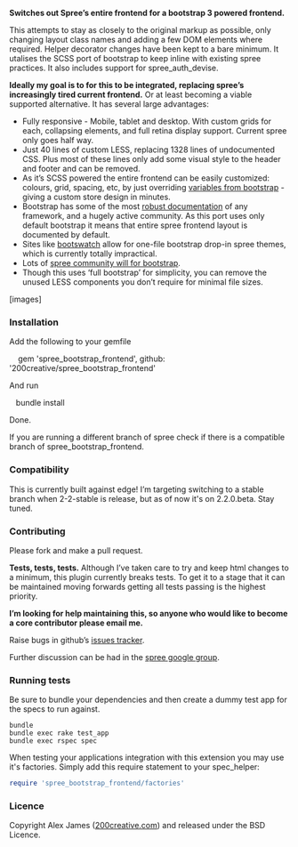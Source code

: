 **Switches out Spree’s entire frontend for a bootstrap 3 powered frontend.**

This attempts to stay as closely to the original markup as possible, only changing layout class names and adding a few DOM elements where required. Helper decorator changes have been kept to a bare minimum. It utalises the SCSS port of bootstrap to keep inline with existing spree practices. It also includes support for spree_auth_devise.

**Ideally my goal is to for this to be integrated, replacing spree’s increasingly tired current frontend.** Or at least becoming a viable supported alternative. It has several large advantages:

- Fully responsive - Mobile, tablet and desktop. With custom grids for each, collapsing elements, and full retina display support. Current spree only goes half way. 
- Just 40 lines of custom LESS, replacing 1328 lines of undocumented CSS. Plus most of these lines only add some visual style to the header and footer and can be removed. 
- As it’s SCSS powered the entire frontend can be easily customized: colours, grid, spacing, etc, by just overriding [variables from bootstrap]() - giving a custom store design in minutes. 
- Bootstrap has some of the most [robust documentation](http://getbootstrap.com/css) of any framework, and a hugely active community. As this port uses only default bootstrap it means that entire spree frontend layout is documented by default. 
- Sites like [bootswatch](http://bootswatch.com) allow for one-file bootstrap drop-in spree themes, which is currently totally impractical. 
- Lots of [spree community will for bootstrap](https://groups.google.com/forum/#!searchin/spree-user/bootstrap/spree-user/B17492QdnGA/AF9vEzRzf4cJ). 
- Though this uses ‘full bootstrap’ for simplicity, you can remove the unused LESS components you don’t require for minimal file sizes. 

[images]

### Installation

Add the following to your gemfile

     gem 'spree_bootstrap_frontend', github: '200creative/spree_bootstrap_frontend'

And run

    bundle install

Done.

If you are running a different branch of spree check if there is a compatible branch of spree_bootstrap_frontend.

### Compatibility

This is currently built against edge! I’m targeting switching to a stable branch when 2-2-stable is release, but as of now it's on 2.2.0.beta. Stay tuned.

### Contributing

Please fork and make a pull request.

**Tests, tests, tests.** Although I’ve taken care to try and keep html changes to a minimum, this plugin currently breaks tests.
To get it to a stage that it can be maintained moving forwards getting all tests passing is the highest priority.

**I’m looking for help maintaining this, so anyone who would like to become a core contributor please email me.**

Raise bugs in github’s [issues tracker](https://github.com/200Creative/spree_bootstrap_frontend/issues).

Further discussion can be had in the [spree google group](https://groups.google.com/forum/#!forum/spree-user).


### Running tests

Be sure to bundle your dependencies and then create a dummy test app for the specs to run against.

```shell
bundle
bundle exec rake test_app
bundle exec rspec spec
```

When testing your applications integration with this extension you may use it's factories.
Simply add this require statement to your spec_helper:

```ruby
require 'spree_bootstrap_frontend/factories'
```

### Licence

Copyright Alex James ([200creative.com](http://200creative.com)) and released under the BSD Licence.